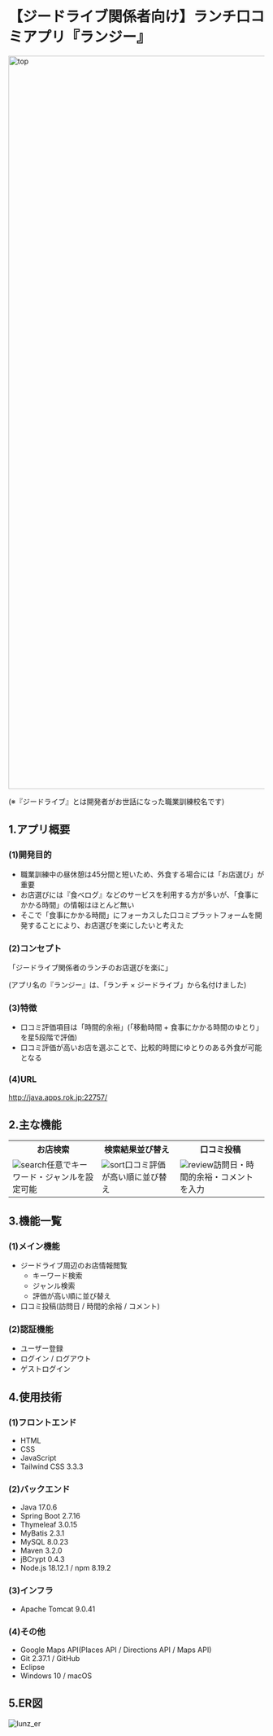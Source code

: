 # 【ジードライブ関係者向け】ランチ口コミアプリ『ランジー』

<img width="1440" alt="top" src="https://github.com/yamamoto117/lunz/assets/99392507/bda4e139-d674-4413-aa2c-9f570b196033">

(※『ジードライブ』とは開発者がお世話になった職業訓練校名です)

## 1.アプリ概要

### (1)開発目的
* 職業訓練中の昼休憩は45分間と短いため、外食する場合には「お店選び」が重要
* お店選びには『食べログ』などのサービスを利用する方が多いが、「食事にかかる時間」の情報はほとんど無い
* そこで「食事にかかる時間」にフォーカスした口コミプラットフォームを開発することにより、お店選びを楽にしたいと考えた

### (2)コンセプト
「ジードライブ関係者のランチのお店選びを楽に」

(アプリ名の『ランジー』は、「ランチ × ジードライブ」から名付けました)

### (3)特徴
* 口コミ評価項目は「時間的余裕」(「移動時間 + 食事にかかる時間のゆとり」を星5段階で評価)
* 口コミ評価が高いお店を選ぶことで、比較的時間にゆとりのある外食が可能となる

### (4)URL
http://java.apps.rok.jp:22757/

## 2.主な機能

<table>
	<tr>
		<th style="text-align: center">お店検索</th>
		<th style="text-align: center">検索結果並び替え</th>
		<th style="text-align: center">口コミ投稿</th>
	</tr>
	<tr>
		<td><img alt="search" src="https://github.com/yamamoto117/lunz/assets/99392507/e45d2660-e80c-4d91-b3ed-79e64dbde460">任意でキーワード・ジャンルを設定可能</td>
		<td><img alt="sort" src="https://github.com/yamamoto117/lunz/assets/99392507/e64893bf-587c-4d2f-b74f-62874c5c9c08">口コミ評価が高い順に並び替え　　 </td>
		<td><img alt="review" src="https://github.com/yamamoto117/lunz/assets/99392507/3d511135-2f7d-4107-8c7b-f0e7322ced63">訪問日・時間的余裕・コメントを入力　</td>
    </tr>
</table>

## 3.機能一覧
### (1)メイン機能
* ジードライブ周辺のお店情報閲覧
	* キーワード検索
	* ジャンル検索
	* 評価が高い順に並び替え
* 口コミ投稿(訪問日 / 時間的余裕 / コメント)

### (2)認証機能
* ユーザー登録
* ログイン / ログアウト
* ゲストログイン

## 4.使用技術
### (1)フロントエンド
* HTML
* CSS
* JavaScript
* Tailwind CSS 3.3.3

### (2)バックエンド
* Java 17.0.6
* Spring Boot 2.7.16
* Thymeleaf 3.0.15
* MyBatis 2.3.1
* MySQL 8.0.23
* Maven 3.2.0
* jBCrypt 0.4.3
* Node.js 18.12.1 / npm 8.19.2

### (3)インフラ
* Apache Tomcat 9.0.41

### (4)その他
* Google Maps API(Places API / Directions API / Maps API)
* Git 2.37.1 / GitHub
* Eclipse
* Windows 10 / macOS

## 5.ER図
![lunz_er](https://github.com/yamamoto117/lunz/assets/99392507/4da677c5-a803-472d-9891-ff834a6a2554)